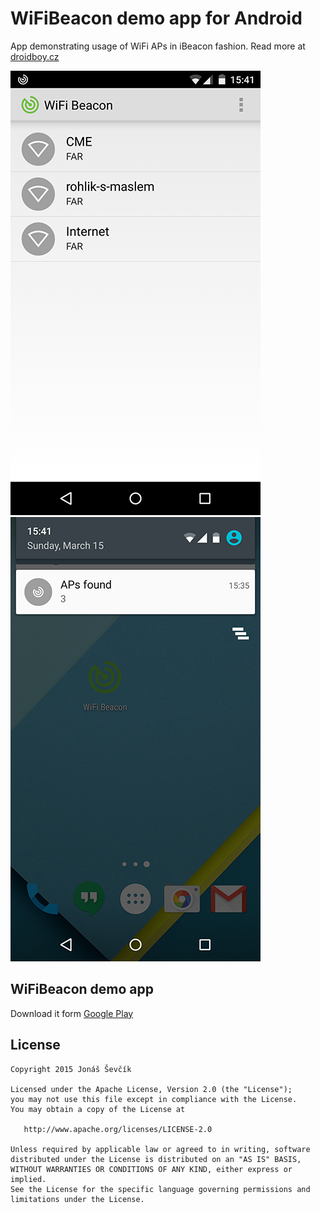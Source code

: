 WiFiBeacon demo app for Android
==========================

App demonstrating usage of WiFi APs in iBeacon fashion. Read more at [droidboy.cz](http://www.droidboy.cz/2015/03/wifi-beacon.html)

![Screenshot](1.png)
![Screenshot](2.png)


WiFiBeacon demo app
-----

Download it form [Google Play](https://play.google.com/store/apps/details?id=cz.droidboy.wifibeacondemo)

License
-------

    Copyright 2015 Jonáš Ševčík

    Licensed under the Apache License, Version 2.0 (the "License");
    you may not use this file except in compliance with the License.
    You may obtain a copy of the License at

       http://www.apache.org/licenses/LICENSE-2.0

    Unless required by applicable law or agreed to in writing, software
    distributed under the License is distributed on an "AS IS" BASIS,
    WITHOUT WARRANTIES OR CONDITIONS OF ANY KIND, either express or implied.
    See the License for the specific language governing permissions and
    limitations under the License.